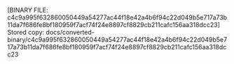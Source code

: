 [BINARY FILE: c4c9a995f632860050449a54277ac44f18e42a4b6f94c22d049b5e717a73b11da7f686fe8bf180959f7acf74f24e8897cf8829cb211cafc156aa318dcc23]
Stored copy: docs/converted-binary/c4c9a995f632860050449a54277ac44f18e42a4b6f94c22d049b5e717a73b11da7f686fe8bf180959f7acf74f24e8897cf8829cb211cafc156aa318dcc23
